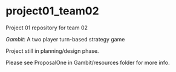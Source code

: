 # project01_team02
Project 01 repository for team 02

_Gambit_: A two player turn-based strategy game

Project still in planning/design phase.

Please see ProposalOne in Gambit/resources folder for more info.
